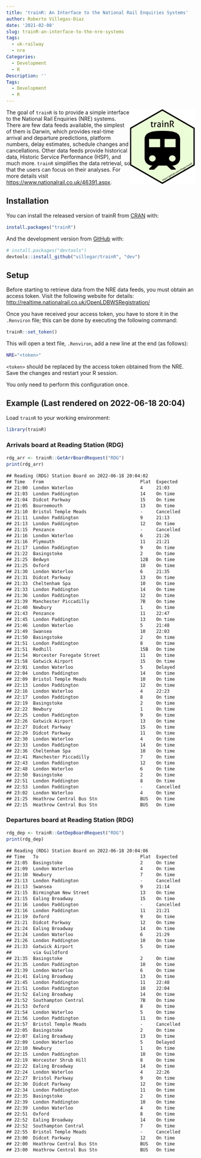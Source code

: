 ```yaml
---
title: 'trainR: An Interface to the National Rail Enquiries Systems'
author: Roberto Villegas-Diaz
date: '2021-02-08'
slug: trainR-an-interface-to-the-nre-systems
tags:
  - uk-railway
  - nre
Categories:
  - Development
  - R
Description: ''
Tags:
  - Development
  - R
---
```


<img src="https://raw.githubusercontent.com/villegar/trainR/main/inst/images/logo.png" alt="logo" align="right" height=200px/>

The goal of `trainR` is to provide a simple interface to the 
National Rail Enquiries (NRE) systems. There are few data feeds 
available, the simplest of them is Darwin, which provides real-time 
arrival and departure predictions, platform numbers, delay estimates, 
schedule changes and cancellations. Other data feeds provide historical 
data, Historic Service Performance (HSP), and much more. `trainR` 
simplifies the data retrieval, so that the users can focus on their 
analyses. For more details visit 
https://www.nationalrail.co.uk/46391.aspx.

## Installation

You can install the released version of trainR from [CRAN](https://CRAN.R-project.org) with:

``` r
install.packages("trainR")
```

And the development version from [GitHub](https://github.com/) with:

``` r
# install.packages("devtools")
devtools::install_github("villegar/trainR", "dev")
```

## Setup
Before starting to retrieve data from the NRE data feeds, you must obtain an access token. 
Visit the following website for details: http://realtime.nationalrail.co.uk/OpenLDBWSRegistration/

Once you have received your access token, you have to store it in the `.Renviron` file; this can be 
done by executing the following command:


```r
trainR::set_token()
```

This will open a text file, `.Renviron`, add a new line at the end (as follows):

```bash
NRE="<token>"
```

`<token>` should be replaced by the access token obtained from the NRE. Save the changes and restart 
your R session.

You only need to perform this configuration once.

## Example (Last rendered on 2022-06-18 20:04)

Load `trainR` to your working environment:

```r
library(trainR)
```

### Arrivals board at Reading Station (RDG)


```r
rdg_arr <- trainR::GetArrBoardRequest("RDG")
print(rdg_arr)
```

```
## Reading (RDG) Station Board on 2022-06-18 20:04:02
## Time   From                                    Plat  Expected
## 21:00  London Waterloo                         4     21:03
## 21:03  London Paddington                       14    On time
## 21:04  Didcot Parkway                          15    On time
## 21:05  Bournemouth                             13    On time
## 21:10  Bristol Temple Meads                    -     Cancelled
## 21:11  London Paddington                       9     21:13
## 21:13  London Paddington                       12    On time
## 21:15  Penzance                                -     Cancelled
## 21:16  London Waterloo                         6     21:26
## 21:16  Plymouth                                11    21:21
## 21:17  London Paddington                       9     On time
## 21:22  Basingstoke                             2     On time
## 21:25  Bedwyn                                  12B   On time
## 21:25  Oxford                                  10    On time
## 21:30  London Waterloo                         6     21:35
## 21:31  Didcot Parkway                          13    On time
## 21:33  Cheltenham Spa                          10    On time
## 21:33  London Paddington                       14    On time
## 21:36  London Paddington                       12    On time
## 21:39  Manchester Piccadilly                   7B    On time
## 21:40  Newbury                                 1     On time
## 21:43  Penzance                                11    22:47
## 21:45  London Paddington                       13    On time
## 21:46  London Waterloo                         5     21:48
## 21:49  Swansea                                 10    22:03
## 21:50  Basingstoke                             2     On time
## 21:51  London Paddington                       8     On time
## 21:51  Redhill                                 15B   On time
## 21:54  Worcester Foregate Street               11    On time
## 21:58  Gatwick Airport                         15    On time
## 22:01  London Waterloo                         5     Delayed
## 22:04  London Paddington                       14    On time
## 22:09  Bristol Temple Meads                    10    On time
## 22:13  London Paddington                       12    On time
## 22:16  London Waterloo                         4     22:23
## 22:17  London Paddington                       8     On time
## 22:19  Basingstoke                             2     On time
## 22:22  Newbury                                 1     On time
## 22:25  London Paddington                       9     On time
## 22:26  Gatwick Airport                         13    On time
## 22:27  Didcot Parkway                          15    On time
## 22:29  Didcot Parkway                          11    On time
## 22:30  London Waterloo                         4     On time
## 22:33  London Paddington                       14    On time
## 22:36  Cheltenham Spa                          10    On time
## 22:41  Manchester Piccadilly                   7     On time
## 22:43  London Paddington                       12    On time
## 22:48  London Waterloo                         6     On time
## 22:50  Basingstoke                             2     On time
## 22:51  London Paddington                       8     On time
## 22:53  London Paddington                       -     Cancelled
## 23:02  London Waterloo                         4     On time
## 21:25  Heathrow Central Bus Stn                BUS   On time
## 22:15  Heathrow Central Bus Stn                BUS   On time
```

### Departures board at Reading Station (RDG)


```r
rdg_dep <- trainR::GetDepBoardRequest("RDG")
print(rdg_dep)
```

```
## Reading (RDG) Station Board on 2022-06-18 20:04:06
## Time   To                                      Plat  Expected
## 21:05  Basingstoke                             2     On time
## 21:09  London Waterloo                         4     On time
## 21:10  Newbury                                 7     On time
## 21:13  London Paddington                       -     Cancelled
## 21:13  Swansea                                 9     21:14
## 21:15  Birmingham New Street                   13    On time
## 21:15  Ealing Broadway                         15    On time
## 21:16  London Paddington                       -     Cancelled
## 21:16  London Paddington                       11    21:21
## 21:19  Oxford                                  9     On time
## 21:21  Didcot Parkway                          12    On time
## 21:24  Ealing Broadway                         14    On time
## 21:24  London Waterloo                         6     21:29
## 21:26  London Paddington                       10    On time
## 21:33  Gatwick Airport                         5     On time
##        via Guildford                           
## 21:35  Basingstoke                             2     On time
## 21:35  London Paddington                       10    On time
## 21:39  London Waterloo                         6     On time
## 21:41  Ealing Broadway                         13    On time
## 21:45  London Paddington                       11    22:48
## 21:51  London Paddington                       10    22:04
## 21:52  Ealing Broadway                         14    On time
## 21:52  Southampton Central                     7B    On time
## 21:53  Oxford                                  8     On time
## 21:54  London Waterloo                         5     On time
## 21:56  London Paddington                       11    On time
## 21:57  Bristol Temple Meads                    -     Cancelled
## 22:05  Basingstoke                             2     On time
## 22:07  Ealing Broadway                         13    On time
## 22:09  London Waterloo                         5     Delayed
## 22:10  Newbury                                 1     On time
## 22:15  London Paddington                       10    On time
## 22:19  Worcester Shrub Hill                    8     On time
## 22:22  Ealing Broadway                         14    On time
## 22:24  London Waterloo                         4     22:26
## 22:27  Bristol Parkway                         9     On time
## 22:30  Didcot Parkway                          12    On time
## 22:34  London Paddington                       11    On time
## 22:35  Basingstoke                             2     On time
## 22:39  London Paddington                       10    On time
## 22:39  London Waterloo                         4     On time
## 22:51  Oxford                                  8     On time
## 22:52  Ealing Broadway                         14    On time
## 22:52  Southampton Central                     7     On time
## 22:55  Bristol Temple Meads                    -     Cancelled
## 23:00  Didcot Parkway                          12    On time
## 22:00  Heathrow Central Bus Stn                BUS   On time
## 23:00  Heathrow Central Bus Stn                BUS   On time
```

